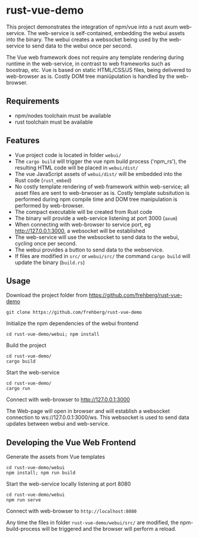 # rust-vue-demo

This project demonstrates the integration of npm/vue into a rust axum web-service. The web-service is self-contained, embedding the webui assets into the binary. The webui creates a websocket being used by the web-service to send data to the webui once per second.

The Vue web framework does not require any template rendering during runtime in the web-service, in contrast to web frameworks such as boostrap, etc. Vue is based on static HTML/CSS/JS files, being delivered to web-browser as is. Costly DOM tree maniüpulation is handled by the web-browser.

## Requirements
* npm/nodes toolchain must be available
* rust toolchain must be available

## Features
* Vue project code is located in folder `webui/`
* The `cargo build` will trigger the vue npm build process ('npm_rs'), the resulting HTML code will be placed in `webui/dist/`
* The vue JavaScript assets of `webui/dist/` will be embedded into the Rust code (`rust_embed`)
* No costly template rendering of web framework within web-service; all asset files are sent to web-brwoser as is. Costly template subsitution is performed during npm compile time and DOM tree manipulation is performed by web-browser.
* The compact executable will be created from Rust code
* The binary will provide a web-service listening at port 3000 (`axum`)
* When connecting with web-browser to service port, eg http://127.0.0.1:3000, a websocket will be established
* The web-service will use the websocket to send data to the webui, cycling once per second.
* The webui provides a button to send data to the webservice.
* If files are modified in `src/` or `webui/src/` the command `cargo build` will update the binary (`build.rs`)


## Usage

Download the project folder from https://github.com/frehberg/rust-vue-demo
```
git clone https://github.com/frehberg/rust-vue-demo
```

Initialize the npm dependencies of the webui frontend
```
cd rust-vue-demo/webui; npm install
```

Build the project
```shell
cd rust-vue-demo/
cargo build
```

Start the web-service
```shell
cd rust-vue-demo/
cargo run
```

Connect with web-browser to http://127.0.0.1:3000

The Web-page will open in browser and will establish a websocket connection to ws://127.0.0.1:3000/ws. This websocket is used to send data updates between webui and web-service.


## Developing the Vue Web Frontend

Generate the assets from Vue templates
```shell
cd rust-vue-demo/webui
npm install; npm run build
```
Start the web-service locally listening at port 8080
```shell
cd rust-vue-demo/webui
npm run serve
```

Connect with web-browser to `http://localhost:8080`

Any time the files in folder `rust-vue-demo/webui/src/` are modified, the npm-build-process will be triggered and the browser will perform a reload.



